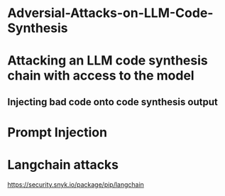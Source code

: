 # Adversial-Attacks-on-LLM-Code-Synthesis

# Attacking an LLM code synthesis chain with access to the model
## Injecting bad code onto code synthesis output

# Prompt Injection
# Langchain attacks
https://security.snyk.io/package/pip/langchain
